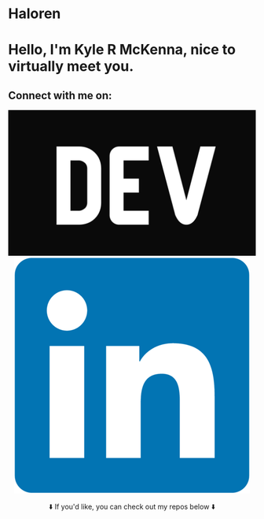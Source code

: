 # Haloren
<h1> Hello, I'm Kyle R McKenna, nice to virtually meet you.</h1>



<h2> Connect with me on:</h2>
<p align="center">
<a href= "https://dev.to/haloren"><img src="images/dev-community.png"/></a>
<a href= "https://www.linkedin.com/in/kyle-mckenna-98269a44/"><img src="images/LinkedIn-community.png"/></a>
</p>



<p align="center">
⬇️ If you'd like, you can check out my repos below ⬇️  
</p>